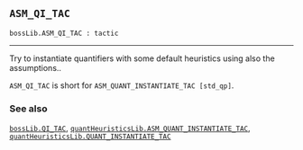 ## `ASM_QI_TAC`

``` hol4
bossLib.ASM_QI_TAC : tactic
```

------------------------------------------------------------------------

Try to instantiate quantifiers with some default heuristics using also
the assumptions..

`ASM_QI_TAC` is short for `ASM_QUANT_INSTANTIATE_TAC [std_qp]`.

### See also

[`bossLib.QI_TAC`](#bossLib.QI_TAC),
[`quantHeuristicsLib.ASM_QUANT_INSTANTIATE_TAC`](#quantHeuristicsLib.ASM_QUANT_INSTANTIATE_TAC),
[`quantHeuristicsLib.QUANT_INSTANTIATE_TAC`](#quantHeuristicsLib.QUANT_INSTANTIATE_TAC)
